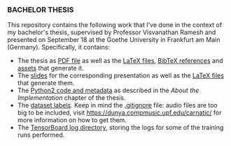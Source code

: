 ### BACHELOR THESIS

This repository contains the following work that I've done in the context of my bachelor's thesis, supervised by Professor Visvanathan Ramesh and presented on September 18 at the Goethe University in Frankfurt am Main (Germany). Specifically, it contains:

- The thesis as [PDF file](latex/afr_bachelor_thesis.pdf) as well as the [LaTeX files](latex), [BibTeX references](latex/misc/references.bib) and [assets](latex/misc) that generate it.
- The [slides](latex/presentation/afr_bachelor_presentation.pdf) for the corresponding presentation as well as the [LaTeX files](latex/presentation) that generate them.
- The [Python2 code and metadata](code) as described in the *About the Implementation* chapter of the thesis.
- The [dataset labels](datasets). Keep in mind the [.gitignore](.gitignore) file: audio files are too big to be included, visit <https://dunya.compmusic.upf.edu/carnatic/> for more information on how to get them.
- The [TensorBoard log directory](tensorboard_logs), storing the logs for some of the training runs performed.

